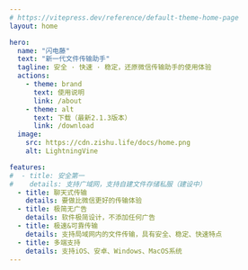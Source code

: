 ```yaml
---
# https://vitepress.dev/reference/default-theme-home-page
layout: home

hero:
  name: "闪电藤"
  text: "新一代文件传输助手"
  tagline: 安全 · 快速 · 稳定，还原微信传输助手的使用体验
  actions:
    - theme: brand
      text: 使用说明
      link: /about
    - theme: alt
      text: 下载（最新2.1.3版本）
      link: /download
  image:
    src: https://cdn.zishu.life/docs/home.png
    alt: LightningVine

features:
#  - title: 安全第一
#    details: 支持广域网，支持自建文件存储私服（建设中）
  - title: 聊天式传输
    details: 要做比微信更好的传输体验
  - title: 极简无广告
    details: 软件极简设计，不添加任何广告
  - title: 极速&可靠传输
    details: 支持局域网内的文件传输，具有安全、稳定、快速特点
  - title: 多端支持
    details: 支持iOS、安卓、Windows、MacOS系统
---
```

